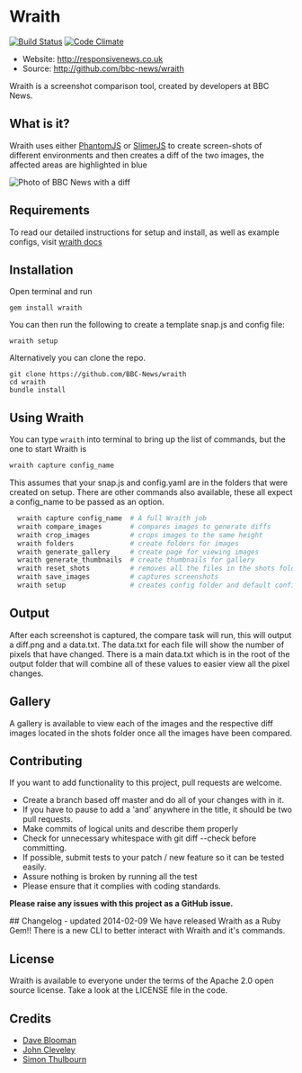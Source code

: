 # Wraith 

[![Build Status](https://secure.travis-ci.org/BBC-News/wraith.png?branch=master)](http://travis-ci.org/BBC-News/wraith)
[![Code Climate](https://codeclimate.com/github/BBC-News/wraith.png)](https://codeclimate.com/github/BBC-News/wraith)

 * Website: http://responsivenews.co.uk
 * Source: http://github.com/bbc-news/wraith

Wraith is a screenshot comparison tool, created by developers at BBC News.


## What is it?

Wraith uses either [PhantomJS](http://phantomjs.org) or
[SlimerJS](http://slimerjs.org) to create screen-shots of different environments
and then creates a diff of the two images, the affected areas are highlighted in
blue

![Photo of BBC News with a
diff](http://bbc-news.github.io/wraith/img/320_diff.png)


## Requirements

To read our detailed instructions for setup and install, as well as example configs, visit [wraith docs](http://bbc-news.github.io/wraith/index.html) 

## Installation

Open terminal and run

    gem install wraith

You can then run the following to create a template snap.js and config file:
    
    wraith setup

Alternatively you can clone the repo.    
    
    git clone https://github.com/BBC-News/wraith
    cd wraith
    bundle install    

## Using Wraith
You can type `wraith` into terminal to bring up the list of commands, but the one to start Wraith is 

```sh
wraith capture config_name
```

This assumes that your snap.js and config.yaml are in the folders that were created on setup.  There are other commands also available, these all expect a config_name to be passed as an option.  

```sh
  wraith capture config_name  # A full Wraith job
  wraith compare_images       # compares images to generate diffs
  wraith crop_images          # crops images to the same height
  wraith folders              # create folders for images
  wraith generate_gallery     # create page for viewing images
  wraith generate_thumbnails  # create thumbnails for gallery
  wraith reset_shots          # removes all the files in the shots folder
  wraith save_images          # captures screenshots
  wraith setup                # creates config folder and default config
```

## Output

After each screenshot is captured, the compare task will run, this will output a diff.png and a data.txt.  The data.txt for each file will show the number of pixels that have changed.  There is a main data.txt which is in the root of the output folder that will combine all of these values to easier view all the pixel changes.

## Gallery

A gallery is available to view each of the images and the respective diff images located in the shots folder once all the images have been compared.

## Contributing

If you want to add functionality to this project, pull requests are welcome.

 * Create a branch based off master and do all of your changes with in it.
 * If you have to pause to add a 'and' anywhere in the title, it should be two pull requests.
 * Make commits of logical units and describe them properly
 * Check for unnecessary whitespace with git diff --check before committing.
 * If possible, submit tests to your patch / new feature so it can be tested easily.
 * Assure nothing is broken by running all the test
 * Please ensure that it complies with coding standards.

**Please raise any issues with this project as a GitHub issue.**

## Changelog - updated 2014-02-09
We have released Wraith as a Ruby Gem!!  There is a new CLI to better interact with Wraith and it's commands.

## License

Wraith is available to everyone under the terms of the Apache 2.0 open source license. 
Take a look at the LICENSE file in the code.

## Credits

 * [Dave Blooman](http://twitter.com/dblooman)
 * [John Cleveley](http://twitter.com/jcleveley)
 * [Simon Thulbourn](http://twitter.com/sthulbourn)

